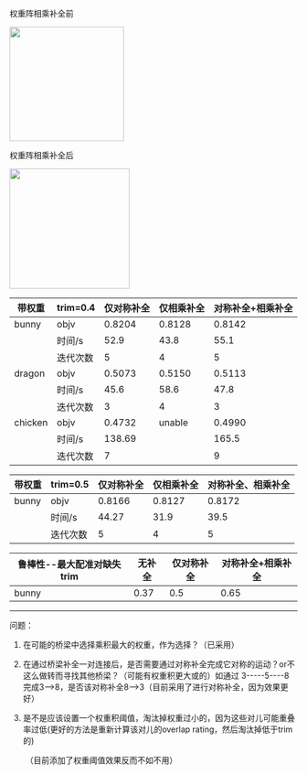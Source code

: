    权重阵相乘补全前

   <img src="G:\班级\毕设\点云配准\screenshot\crossCompletion\TIM截图20180424174330.png" height="200px">

   权重阵相乘补全后

   <img src="G:\班级\毕设\点云配准\screenshot\crossCompletion\TIM截图20180424174417.png" height="210px">

   

| 带权重     | trim=0.4 | 仅对称补全  | 仅相乘补全  | 对称补全+相乘补全 |
| ------- | -------- | ------ | ------ | --------- |
| bunny   | objv     | 0.8204 | 0.8128 | 0.8142    |
|         | 时间/s     | 52.9   | 43.8   | 55.1      |
|         | 迭代次数     | 5      | 4      | 5         |
| dragon  | objv     | 0.5073 | 0.5150 | 0.5113    |
|         | 时间/s     | 45.6   | 58.6   | 47.8      |
|         | 迭代次数     | 3      | 4      | 3         |
| chicken | objv     | 0.4732 | unable | 0.4990    |
|         | 时间/s     | 138.69 |        | 165.5     |
|         | 迭代次数     | 7      |        | 9         |


| 带权重   | trim=0.5 | 仅对称补全  | 仅相乘补全  | 对称补全、相乘补全 |
| ----- | -------- | ------ | ------ | --------- |
| bunny | objv     | 0.8166 | 0.8127 | 0.8172    |
|       | 时间/s     | 44.27  | 31.9   | 39.5      |
|       | 迭代次数     | 5      | 4      | 5         |


| 鲁棒性--最大配准对缺失trim | 无补全  | 仅对称补全 | 对称补全+相乘补全 |
| ---------------- | ---- | ----- | --------- |
| bunny            | 0.37 | 0.5   | 0.65      |

------

问题：

1. 在可能的桥梁中选择乘积最大的权重，作为选择？（已采用）

2. 在通过桥梁补全一对连接后，是否需要通过对称补全完成它对称的运动？or不这么做转而寻找其他桥梁？（可能有权重积更大或的）如通过  3-----5----8 完成3-->8，是否该对称补全8-->3（目前采用了进行对称补全，因为效果更好）

3. 是不是应该设置一个权重积阈值，淘汰掉权重过小的，因为这些对儿可能重叠率过低(更好的方法是重新计算该对儿的overlap rating，然后淘汰掉低于trim的)

   ​	（目前添加了权重阈值效果反而不如不用）

   ​

